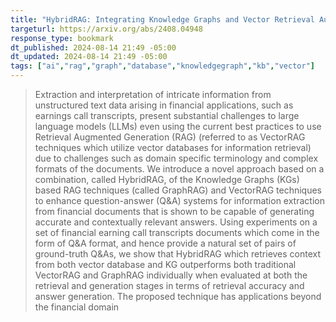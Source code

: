 ```yaml
---
title: "HybridRAG: Integrating Knowledge Graphs and Vector Retrieval Augmented Generation for Efficient Information Extraction"
targeturl: https://arxiv.org/abs/2408.04948
response_type: bookmark
dt_published: 2024-08-14 21:49 -05:00
dt_updated: 2024-08-14 21:49 -05:00
tags: ["ai","rag","graph","database","knowledgegraph","kb","vector"]
---
```


> Extraction and interpretation of intricate information from unstructured text data arising in financial applications, such as earnings call transcripts, present substantial challenges to large language models (LLMs) even using the current best practices to use Retrieval Augmented Generation (RAG) (referred to as VectorRAG techniques which utilize vector databases for information retrieval) due to challenges such as domain specific terminology and complex formats of the documents. We introduce a novel approach based on a combination, called HybridRAG, of the Knowledge Graphs (KGs) based RAG techniques (called GraphRAG) and VectorRAG techniques to enhance question-answer (Q&A) systems for information extraction from financial documents that is shown to be capable of generating accurate and contextually relevant answers. Using experiments on a set of financial earning call transcripts documents which come in the form of Q&A format, and hence provide a natural set of pairs of ground-truth Q&As, we show that HybridRAG which retrieves context from both vector database and KG outperforms both traditional VectorRAG and GraphRAG individually when evaluated at both the retrieval and generation stages in terms of retrieval accuracy and answer generation. The proposed technique has applications beyond the financial domain 
